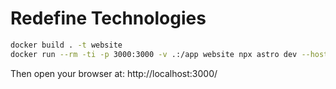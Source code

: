 # Redefine Technologies

```bash
docker build . -t website
docker run --rm -ti -p 3000:3000 -v .:/app website npx astro dev --host 0.0.0.0
```

Then open your browser at: http://localhost:3000/
